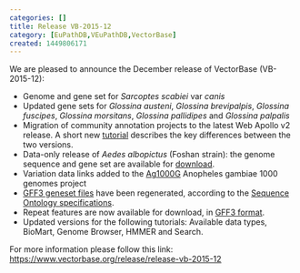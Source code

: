 ```yaml
---
categories: []
title: Release VB-2015-12
category: [EuPathDB,VEuPathDB,VectorBase]
created: 1449806171
---
```

We are pleased to announce the December release of VectorBase (VB-2015-12):

<ul>
<li>Genome and gene set for <i>Sarcoptes scabiei</i> var <i>canis</i></li>
<li> Updated gene sets for <i>Glossina austeni</i>, <i>Glossina brevipalpis</i>, <i>Glossina fuscipes</i>, <i>Glossina morsitans</i>, <i>Glossina pallidipes</i> and <i>Glossina palpalis</i></li>
<li>Migration of community annotation projects to the latest Web Apollo v2 release. A short new <a href="/tutorials/community-annotation-tutorials/manual-annotation-web-apollo-2">tutorial</a> describes the key differences between the two versions.</li>
<li>Data-only release of <em>Aedes albopictus</em> (Foshan strain): the genome sequence and gene set are available for <a href='/downloads?field_organism_taxonomy_tid=373&field_status_value=Current'>download</a>.</li>
<li>Variation data links added to the <a href="https://www.malariagen.net/projects/vector/ag1000g">Ag1000G</a> Anopheles gambiae 1000 genomes project</li>
<li><a href='https://pre.vectorbase.org/downloads?field_download_file_type_tid=466&field_download_file_format_tid=474&field_status_value=Current'>GFF3 geneset files</a> have been regenerated, according to the <a href='http://www.sequenceontology.org/resources/gff3.html'>Sequence Ontology specifications</a>.</li>
<li>Repeat features are now available for download, in <a href='https://pre.vectorbase.org/downloads?field_download_file_type_tid=1372&field_download_file_format_tid=474&field_status_value=Current'>GFF3 format</a>.
<li>Updated versions for the following tutorials: Available data types, BioMart, Genome Browser, HMMER and Search.</li>
</ul>
For more information please follow this link: 
<a href="/release/release-vb-2015-12">https://www.vectorbase.org/release/release-vb-2015-12</a>

